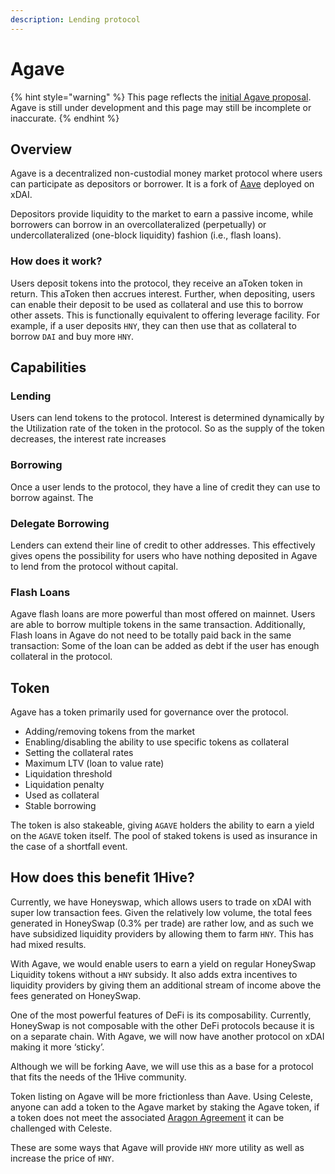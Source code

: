 ```yaml
---
description: Lending protocol
---
```


# Agave

{% hint style="warning" %}
This page reflects the [initial Agave proposal](https://forum.1hive.org/t/announcing-agaave-aave-on-xdai/1792). Agave is still under development and this page may still be incomplete or inaccurate.
{% endhint %}

## Overview

Agave is a decentralized non-custodial money market protocol where users can participate as depositors or borrower. It is a fork of [Aave](https://aave.com) deployed on xDAI.

Depositors provide liquidity to the market to earn a passive income, while borrowers can borrow in an overcollateralized (perpetually) or undercollateralized (one-block liquidity) fashion (i.e., flash loans).

### How does it work?

Users deposit tokens into the protocol, they receive an aToken token in return. This aToken then accrues interest. Further, when depositing, users can enable their deposit to be used as collateral and use this to borrow other assets. This is functionally equivalent to offering leverage facility. For example, if a user deposits `HNY`, they can then use that as collateral to borrow `DAI` and buy more `HNY`.

## Capabilities

### Lending

Users can lend tokens to the protocol. Interest is determined dynamically by the Utilization rate of the token in the protocol. So as the supply of the token decreases, the interest rate increases

### Borrowing

Once a user lends to the protocol, they have a line of credit they can use to borrow against. The

### Delegate Borrowing

Lenders can extend their line of credit to other addresses. This effectively gives opens the possibility for users who have nothing deposited in Agave to lend from the protocol without capital.

### Flash Loans

Agave flash loans are more powerful than most offered on mainnet. Users are able to borrow multiple tokens in the same transaction. Additionally, Flash loans in Agave do not need to be totally paid back in the same transaction: Some of the loan can be added as debt if the user has enough collateral in the protocol.

## Token

Agave has a token primarily used for governance over the protocol.

* Adding/removing tokens from the market
* Enabling/disabling the ability to use specific tokens as collateral
* Setting the collateral rates
* Maximum LTV (loan to value rate)
* Liquidation threshold
* Liquidation penalty
* Used as collateral
* Stable borrowing

The token is also stakeable, giving `AGAVE` holders the ability to earn a yield on the `AGAVE` token itself. The pool of staked tokens is used as insurance in the case of a shortfall event.

## How does this benefit 1Hive?

Currently, we have Honeyswap, which allows users to trade on xDAI with super low transaction fees. Given the relatively low volume, the total fees generated in HoneySwap (0.3% per trade) are rather low, and as such we have subsidized liquidity providers by allowing them to farm `HNY`. This has had mixed results.

With Agave, we would enable users to earn a yield on regular HoneySwap Liquidity tokens without a `HNY` subsidy. It also adds extra incentives to liquidity providers by giving them an additional stream of income above the fees generated on HoneySwap.

One of the most powerful features of DeFi is its composability. Currently, HoneySwap is not composable with the other DeFi protocols because it is on a separate chain. With Agave, we will now have another protocol on xDAI making it more ‘sticky’.

Although we will be forking Aave, we will use this as a base for a protocol that fits the needs of the 1Hive community.

Token listing on Agave will be more frictionless than Aave. Using Celeste, anyone can add a token to the Agave market by staking the Agave token, if a token does not meet the associated [Aragon Agreement](https://aragon.org/agreements) it can be challenged with Celeste.

These are some ways that Agave will provide `HNY` more utility as well as increase the price of `HNY`.

